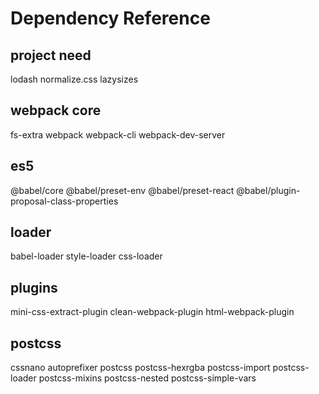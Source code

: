 # Dependency Reference

## project need

lodash normalize.css lazysizes

## webpack core

fs-extra webpack webpack-cli webpack-dev-server

## es5

@babel/core @babel/preset-env @babel/preset-react @babel/plugin-proposal-class-properties

## loader

babel-loader style-loader css-loader

## plugins

mini-css-extract-plugin clean-webpack-plugin html-webpack-plugin

## postcss

cssnano autoprefixer postcss postcss-hexrgba postcss-import postcss-loader postcss-mixins postcss-nested postcss-simple-vars
